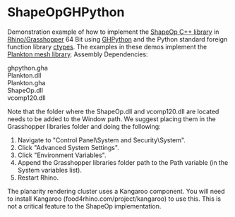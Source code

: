 ShapeOpGHPython
================

Demonstration example of how to implement the [ShapeOp C++ library](http://shapeop.org/) in [Rhino/Grasshopper](http://www.grasshopper3d.com/) 64 Bit using [GHPython](http://www.food4rhino.com/project/ghpython) and the Python standard foreign function library [ctypes](docs.python.org/2/library/ctypes). The examples in these demos implement the [Plankton mesh library](github.com/Dan-Piker/Plankton).
Assembly Dependencies:

ghpython.gha <br/>
Plankton.dll <br/>
Plankton.gha <br/>
ShapeOp.dll <br/>
vcomp120.dll <br/>

Note that the folder where the ShapeOp.dll and vcomp120.dll are located needs to be added to the Window path. We suggest placing them in the Grasshopper libraries folder and doing the following:

1) Navigate to "Control Panel\System and Security\System".<br/>
2) Click "Advanced System Settings".<br/>
3) Click "Environment Variables".<br/>
4) Append the Grasshopper libraries folder path to the Path variable (in the System variables list).<br/>
5) Restart Rhino.<br/>

The planarity rendering cluster uses a Kangaroo component. You will need to install Kangaroo (food4rhino.com/project/kangaroo) to use this. This is not a critical feature to the ShapeOp implementation.
